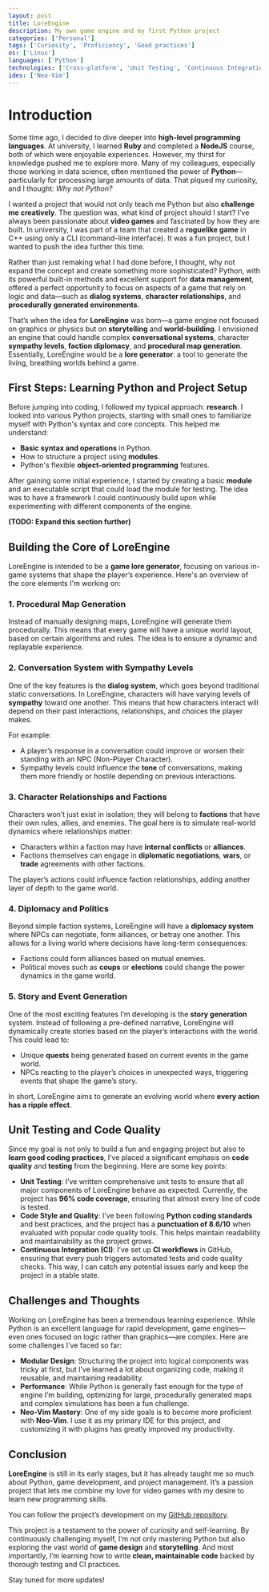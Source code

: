 ```yaml
---
layout: post
title: LoreEngine
description: My own game engine and my first Python project
categories: ['Personal']
tags: ['Curiosity', 'Proficiency', 'Good practices']
os: ['Linux']
languages: ['Python']
technologies: ['Cross-platform', 'Unit Testing', 'Continuous Integration']
ides: ['Neo-Vim']
---
```


# Introduction

Some time ago, I decided to dive deeper into **high-level programming languages**. At university, I learned **Ruby** and completed a **NodeJS** course, both of which were enjoyable experiences. However, my thirst for knowledge pushed me to explore more. Many of my colleagues, especially those working in data science, often mentioned the power of **Python**—particularly for processing large amounts of data. That piqued my curiosity, and I thought: _Why not Python?_

I wanted a project that would not only teach me Python but also **challenge me creatively**. The question was, what kind of project should I start? I’ve always been passionate about **video games** and fascinated by how they are built. In university, I was part of a team that created a **roguelike game** in C++ using only a CLI (command-line interface). It was a fun project, but I wanted to push the idea further this time.

Rather than just remaking what I had done before, I thought, why not expand the concept and create something more sophisticated? Python, with its powerful built-in methods and excellent support for **data management**, offered a perfect opportunity to focus on aspects of a game that rely on logic and data—such as **dialog systems**, **character relationships**, and **procedurally generated environments**.

That’s when the idea for **LoreEngine** was born—a game engine not focused on graphics or physics but on **storytelling** and **world-building**. I envisioned an engine that could handle complex **conversational systems**, character **sympathy levels**, **faction diplomacy**, and **procedural map generation**. Essentially, LoreEngine would be a **lore generator**: a tool to generate the living, breathing worlds behind a game.

## First Steps: Learning Python and Project Setup

Before jumping into coding, I followed my typical approach: **research**. I looked into various Python projects, starting with small ones to familiarize myself with Python's syntax and core concepts. This helped me understand:
- **Basic syntax and operations** in Python.
- How to structure a project using **modules**.
- Python's flexible **object-oriented programming** features.

After gaining some initial experience, I started by creating a basic **module** and an executable script that could load the module for testing. The idea was to have a framework I could continuously build upon while experimenting with different components of the engine.

**(TODO: Expand this section further)**

## Building the Core of LoreEngine

LoreEngine is intended to be a **game lore generator**, focusing on various in-game systems that shape the player’s experience. Here's an overview of the core elements I'm working on:

### 1. **Procedural Map Generation**

Instead of manually designing maps, LoreEngine will generate them procedurally. This means that every game will have a unique world layout, based on certain algorithms and rules. The idea is to ensure a dynamic and replayable experience.

### 2. **Conversation System with Sympathy Levels**

One of the key features is the **dialog system**, which goes beyond traditional static conversations. In LoreEngine, characters will have varying levels of **sympathy** toward one another. This means that how characters interact will depend on their past interactions, relationships, and choices the player makes.

For example:
- A player’s response in a conversation could improve or worsen their standing with an NPC (Non-Player Character).
- Sympathy levels could influence the **tone** of conversations, making them more friendly or hostile depending on previous interactions.

### 3. **Character Relationships and Factions**

Characters won’t just exist in isolation; they will belong to **factions** that have their own rules, allies, and enemies. The goal here is to simulate real-world dynamics where relationships matter:
- Characters within a faction may have **internal conflicts** or **alliances**.
- Factions themselves can engage in **diplomatic negotiations**, **wars**, or **trade** agreements with other factions.

The player’s actions could influence faction relationships, adding another layer of depth to the game world.

### 4. **Diplomacy and Politics**

Beyond simple faction systems, LoreEngine will have a **diplomacy system** where NPCs can negotiate, form alliances, or betray one another. This allows for a living world where decisions have long-term consequences:
- Factions could form alliances based on mutual enemies.
- Political moves such as **coups** or **elections** could change the power dynamics in the game world.

### 5. **Story and Event Generation**

One of the most exciting features I’m developing is the **story generation** system. Instead of following a pre-defined narrative, LoreEngine will dynamically create stories based on the player’s interactions with the world. This could lead to:
- Unique **quests** being generated based on current events in the game world.
- NPCs reacting to the player’s choices in unexpected ways, triggering events that shape the game’s story.

In short, LoreEngine aims to generate an evolving world where **every action has a ripple effect**.

## Unit Testing and Code Quality

Since my goal is not only to build a fun and engaging project but also to **learn good coding practices**, I’ve placed a significant emphasis on **code quality** and **testing** from the beginning. Here are some key points:

- **Unit Testing**: I’ve written comprehensive unit tests to ensure that all major components of LoreEngine behave as expected. Currently, the project has **96% code coverage**, ensuring that almost every line of code is tested.
- **Code Style and Quality**: I’ve been following **Python coding standards** and best practices, and the project has a **punctuation of 8.6/10** when evaluated with popular code quality tools. This helps maintain readability and maintainability as the project grows.
- **Continuous Integration (CI)**: I’ve set up **CI workflows** in GitHub, ensuring that every push triggers automated tests and code quality checks. This way, I can catch any potential issues early and keep the project in a stable state.

## Challenges and Thoughts

Working on LoreEngine has been a tremendous learning experience. While Python is an excellent language for rapid development, game engines—even ones focused on logic rather than graphics—are complex. Here are some challenges I’ve faced so far:
- **Modular Design**: Structuring the project into logical components was tricky at first, but I’ve learned a lot about organizing code, making it reusable, and maintaining readability.
- **Performance**: While Python is generally fast enough for the type of engine I’m building, optimizing for large, procedurally generated maps and complex simulations has been a fun challenge.
- **Neo-Vim Mastery**: One of my side goals is to become more proficient with **Neo-Vim**. I use it as my primary IDE for this project, and customizing it with plugins has greatly improved my productivity.

## Conclusion

**LoreEngine** is still in its early stages, but it has already taught me so much about Python, game development, and project management. It’s a passion project that lets me combine my love for video games with my desire to learn new programming skills.

You can follow the project’s development on my [GitHub repository](https://github.com/Carlosmape/LoreEngine).

This project is a testament to the power of curiosity and self-learning. By continuously challenging myself, I’m not only mastering Python but also exploring the vast world of **game design** and **storytelling**. And most importantly, I’m learning how to write **clean, maintainable code** backed by thorough testing and CI practices.

Stay tuned for more updates!

